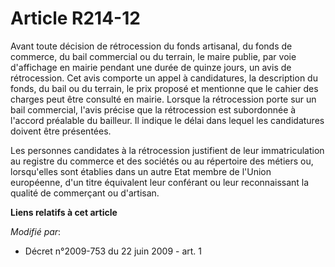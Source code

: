 # Article R214-12

Avant toute décision de rétrocession du fonds artisanal, du fonds de commerce, du bail commercial ou du terrain, le maire
publie, par voie d'affichage en mairie pendant une durée de quinze jours, un avis de rétrocession. Cet avis comporte un appel
à candidatures,      la description du fonds, du bail ou du terrain, le prix proposé et mentionne que le cahier des charges
peut être consulté en mairie. Lorsque la rétrocession porte sur un bail commercial, l'avis précise que la rétrocession est
subordonnée à l'accord préalable du bailleur. Il indique le délai dans lequel les candidatures doivent être présentées. 

Les personnes candidates à la rétrocession justifient de leur immatriculation au registre du commerce et des sociétés ou au
répertoire des métiers ou, lorsqu'elles sont établies dans un autre Etat membre de l'Union européenne, d'un titre équivalent
leur conférant ou leur reconnaissant la qualité de commerçant ou d'artisan.

**Liens relatifs à cet article**

_Modifié par_:

  - Décret n°2009-753 du 22 juin 2009 - art. 1
